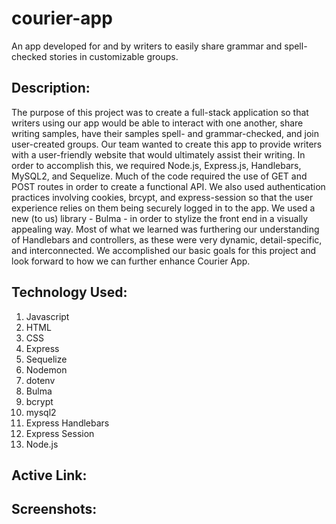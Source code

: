# courier-app
An app developed for and by writers to easily share grammar and spell-checked stories in customizable groups.

## Description:

The purpose of this project was to create a full-stack application so that writers using our app would be able to interact with one another, share writing samples, have their samples spell- and grammar-checked, and join user-created groups. Our team wanted to create this app to provide writers with a user-friendly website that would ultimately assist their writing. In order to accomplish this, we required Node.js, Express.js, Handlebars, MySQL2, and Sequelize. Much of the code required the use of GET and POST routes in order to create a functional API. We also used authentication practices involving cookies, brcypt, and express-session so that the user experience relies on them being securely logged in to the app. We used a new (to us) library - Bulma - in order to stylize the front end in a visually appealing way. Most of what we learned was furthering our understanding of Handlebars and controllers, as these were very dynamic, detail-specific, and interconnected. We accomplished our basic goals for this project and look forward to how we can further enhance Courier App.

## Technology Used:

1. Javascript
2. HTML
3. CSS
4. Express
5. Sequelize
6. Nodemon
7. dotenv
8. Bulma
9. bcrypt
10. mysql2
11. Express Handlebars
12. Express Session
13. Node.js

## Active Link:


## Screenshots:

